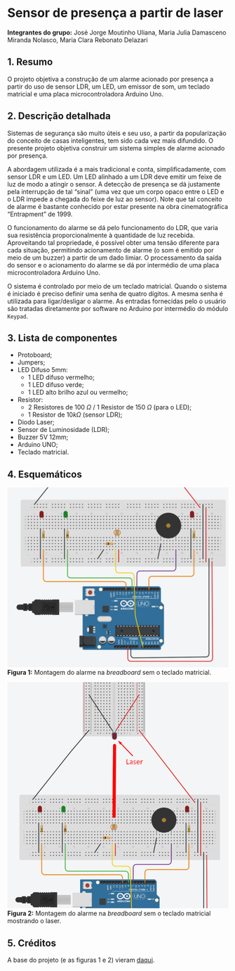 # Sensor de presença a partir de laser

**Integrantes do grupo:** José Jorge Moutinho Uliana, Maria Julia Damasceno Miranda Nolasco, Maria Clara Rebonato Delazari

## 1. Resumo
O projeto objetiva a construção de um alarme acionado por presença a partir do uso de sensor LDR, um LED, um emissor de som, um teclado matricial e uma placa microcontroladora Arduino Uno.

## 2. Descrição detalhada
Sistemas de segurança são muito úteis e seu uso, a partir da popularização do conceito de casas inteligentes, tem sido cada vez mais difundido. O presente projeto objetiva construir um  sistema simples de alarme acionado por presença.

A abordagem utilizada é a mais tradicional e conta, simplificadamente, com sensor LDR e um LED. Um LED alinhado a um LDR deve emitir um feixe de luz de modo a atingir o sensor. A detecção de presença se dá justamente pela interrupção de tal “sinal” (uma vez que um corpo opaco entre o LED e o LDR impede a chegada do feixe de luz ao sensor). Note que tal conceito de alarme é bastante conhecido por estar presente na obra cinematográfica “Entrapment” de 1999.

O funcionamento do alarme se dá pelo funcionamento do LDR, que varia sua resistência proporcionalmente à quantidade de luz recebida. Aproveitando tal propriedade, é possível obter uma tensão diferente para cada situação, permitindo acionamento de alarme (o som é emitido por meio de um buzzer) a partir de um dado limiar. O processamento da saída do sensor e o acionamento do alarme se dá por intermédio de uma placa microcontroladora Arduino Uno.

O sistema é controlado por meio de um teclado matricial. Quando o sistema é iniciado é preciso definir uma senha de quatro dígitos. A mesma senha é utilizada para ligar/desligar o alarme. As entradas fornecidas pelo o usuário são tratadas diretamente por software no Arduino por intermédio do módulo `Keypad`.

## 3. Lista de componentes
* Protoboard;
* Jumpers;
* LED Difuso 5mm:
    * 1 LED difuso vermelho;
    * 1 LED difuso verde;
    * 1 LED alto brilho azul ou vermelho;
* Resistor:  
    * 2 Resistores de 100 $\Omega$ / 1 Resistor de 150 $\Omega$ (para o LED);
    * 1 Resistor de $10 k\Omega$ (sensor LDR);
* Diodo Laser;
* Sensor de Luminosidade (LDR);
* Buzzer 5V 12mm;
* Arduino UNO;
* Teclado matricial.

## 4. Esquemáticos

![Figura 1](fig/fig1.png)
**Figura 1:** Montagem do alarme na _breadboard_ sem o teclado matricial.

![Figura 2](fig/fig2.png)
**Figura 2:** Montagem do alarme na _breadboard_ sem o teclado matricial mostrando o laser.

## 5. Créditos

A base do projeto (e as figuras 1 e 2) vieram [daqui](http://www.squids.com.br/arduino/index.php/projetos-arduino/projetos-basicos/116-projeto-31-alarme-com-laser-e-sensor-de-luz-ldr).